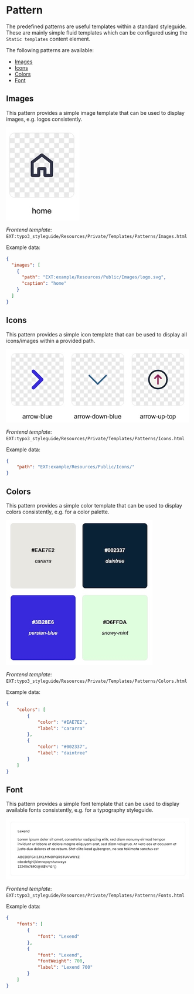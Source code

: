 # Pattern

The predefined patterns are useful templates within a standard styleguide. These are mainly simple fluid templates which can be configured using the `Static templates` content element.

The following patterns are available:

- [Images](#images)
- [Icons](#icons)
- [Colors](#colors)
- [Font](#font)

## Images

This pattern provides a simple image template that can be used to display images, e.g. logos consistently.

![pattern-image.jpg](Documentation/Images/pattern-image.jpg)

*Frontend template*: `EXT:typo3_styleguide/Resources/Private/Templates/Patterns/Images.html`

Example data:
```json
{
  "images": [
    {
      "path": "EXT:example/Resources/Public/Images/logo.svg",
      "caption": "home"
    }
  ]
}
```

## Icons

This pattern provides a simple icon template that can be used to display all icons/images within a provided path.

![pattern-icons.jpg](Documentation/Images/pattern-icons.jpg)

*Frontend template*: `EXT:typo3_styleguide/Resources/Private/Templates/Patterns/Icons.html`

Example data:
```json
{
    "path": "EXT:example/Resources/Public/Icons/"
}
```

## Colors

This pattern provides a simple color template that can be used to display colors consistently, e.g. for a color palette.

![pattern-colors.jpg](Documentation/Images/pattern-colors.jpg)

*Frontend template*: `EXT:typo3_styleguide/Resources/Private/Templates/Patterns/Colors.html`

Example data:
```json
{
    "colors": [
        {
            "color": "#EAE7E2",
            "label": "cararra"
        },
        {
            "color": "#002337",
            "label": "daintree"
        }
    ]
}
```

## Font

This pattern provides a simple font template that can be used to display available fonts consistently, e.g. for a typography styleguide.

![pattern-font.jpg](Documentation/Images/pattern-font.jpg)

*Frontend template*: `EXT:typo3_styleguide/Resources/Private/Templates/Patterns/Fonts.html`

Example data:
```json
{
    "fonts": [
        {
            "font": "Lexend"
        },
        {
            "font": "Lexend",
            "fontWeight": 700,
            "label": "Lexend 700"
        }
    ]
}
```
